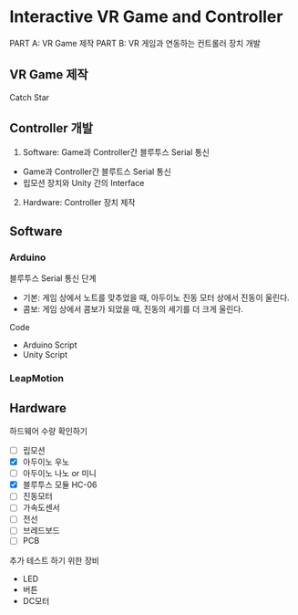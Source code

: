 # Interactive VR Game and Controller 

PART A: VR Game 제작
PART B: VR 게임과 연동하는 컨트롤러 장치 개발

## VR Game 제작
Catch Star

## Controller 개발
1. Software: Game과 Controller간 블루투스 Serial 통신
  * Game과 Controller간 블루트스 Serial 통신
  * 립모션 장치와 Unity 간의 Interface  
2. Hardware: Controller 장치 제작   

## Software  

### Arduino
블루투스 Serial 통신
단계 
* 기본: 게임 상에서 노트를 맞추었을 때, 아두이노 진동 모터 상에서 진동이 울린다.
* 콤보: 게임 상에서 콤보가 되었을 때, 진동의 세기를 더 크게 울린다.  

Code
* Arduino Script
* Unity Script

### LeapMotion  


## Hardware

하드웨어 수량 확인하기  
- [ ] 립모션  
- [x] 아두이노 우노  
- [ ] 아두이노 나노 or 미니  
- [x] 블루투스 모듈 HC-06  
- [ ] 진동모터  
- [ ] 가속도센서  
- [ ] 전선  
- [ ] 브레드보드  
- [ ] PCB  

추가 테스트 하기 위한 장비
* LED
* 버튼
* DC모터 
